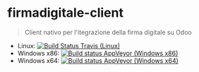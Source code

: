 # firmadigitale-client

> Client nativo per l'itegrazione della firma digitale su Odoo

- Linux: [![Build Status Travis (Linux)](https://travis-ci.org/seedoo/firmadigitale-client.svg?branch=master)](https://travis-ci.org/seedoo/firmadigitale-client)
- Windows x86: [![Build status AppVeyor (Windows x86)](https://ci.appveyor.com/api/projects/status/bo0gvo6hdwfbuhcx?svg=true)](https://ci.appveyor.com/project/sardylan/firmadigitale-client)
- Windows x64: [![Build status AppVeyor (Windows x64)](https://ci.appveyor.com/api/projects/status/un1psatcknm5kqp5?svg=true)](https://ci.appveyor.com/project/sardylan/firmadigitale-client-j0o1r)
